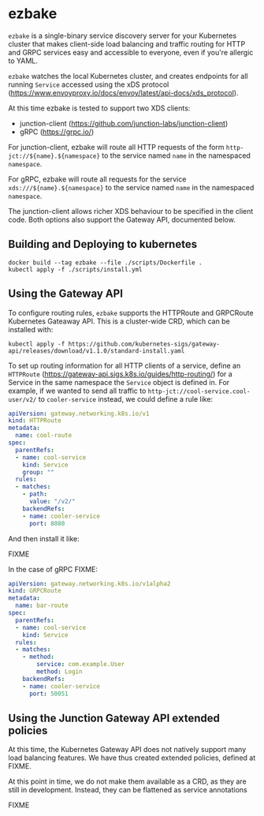 # ezbake

`ezbake` is a single-binary service discovery server for your Kubernetes cluster
that makes client-side load balancing and traffic routing for HTTP and GRPC
services easy and accessible to everyone, even if you're allergic to YAML.

`ezbake` watches the local Kubernetes cluster, and creates endpoints for all running ```Service``` 
accessed using the xDS protocol (https://www.envoyproxy.io/docs/envoy/latest/api-docs/xds_protocol). 

At this time ezbake is tested to support two XDS clients:
- junction-client (https://github.com/junction-labs/junction-client)
- gRPC (https://grpc.io/)

For junction-client, ezbake will route all HTTP requests of the form `http-jct://${name}.${namespace}` 
to the service named `name` in the namespaced `namespace`.

For gRPC, ezbake will route all requests for the service `xds:///${name}.${namespace}` to the 
service named `name` in the namespaced `namespace`.

The junction-client allows richer XDS behaviour to be specified in the client code. Both
options also support the Gateway API, documented below.

## Building and Deploying to kubernetes

```
docker build --tag ezbake --file ./scripts/Dockerfile .
kubectl apply -f ./scripts/install.yml 
```

## Using the Gateway API

To configure routing rules, `ezbake` supports the HTTPRoute and GRPCRoute
Kubernetes Gateaway API.  This is a cluster-wide CRD, which can be installed with:

```
kubectl apply -f https://github.com/kubernetes-sigs/gateway-api/releases/download/v1.1.0/standard-install.yaml
```

To set up routing information for all HTTP clients of a service, define an
`HTTPRoute` (https://gateway-api.sigs.k8s.io/guides/http-routing/)  for a Service in the same 
namespace the `Service` object is defined in.  For example, if we wanted to send all traffic to
`http-jct://cool-service.cool-user/v2/` to `cooler-service` instead, we could define a rule like:

```yaml
apiVersion: gateway.networking.k8s.io/v1
kind: HTTPRoute
metadata:
  name: cool-route
spec:
  parentRefs:
  - name: cool-service
    kind: Service
    group: ""
  rules:
  - matches:
    - path:
      value: "/v2/"
    backendRefs:
    - name: cooler-service
      port: 8080
```

And then install it like:

FIXME

In the case of gRPC FIXME:

```yaml
apiVersion: gateway.networking.k8s.io/v1alpha2
kind: GRPCRoute
metadata:
  name: bar-route
spec:
  parentRefs:
  - name: cool-service
    kind: Service
  rules:
  - matches:
    - method:
        service: com.example.User
        method: Login
    backendRefs:
    - name: cooler-service
      port: 50051
```

## Using the Junction Gateway API extended policies

At this time, the Kubernetes Gateway API does not natively support many load 
balancing features. We have thus created extended policies, defined at FIXME.

At this point in time, we do not make them available as a CRD, as they
are still in development. Instead, they can be flattened as service annotations

FIXME
